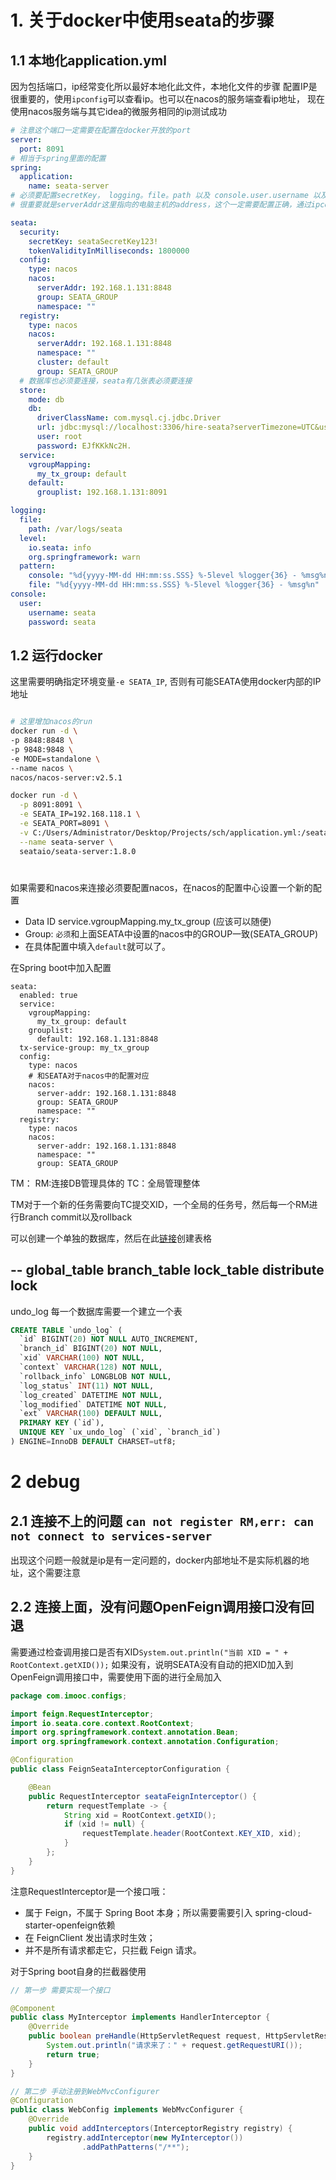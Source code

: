 # 1. 关于docker中使用seata的步骤

## 1.1  本地化application.yml
因为包括端口，ip经常变化所以最好本地化此文件，本地化文件的步骤
配置IP是很重要的，使用`ipconfig`可以查看ip。也可以在nacos的服务端查看ip地址，
现在使用nacos服务端与其它idea的微服务相同的ip测试成功


```yaml
# 注意这个端口一定需要在配置在docker开放的port
server:
  port: 8091
# 相当于spring里面的配置
spring:
  application:
    name: seata-server
# 必须要配置secretKey， logging。file。path 以及 console.user.username 以及password 否则会报错
# 很重要就是serverAddr这里指向的电脑主机的address，这个一定需要配置正确，通过ipconfig进行查询

seata:
  security:
    secretKey: seataSecretKey123!
    tokenValidityInMilliseconds: 1800000    
  config:
    type: nacos
    nacos:
      serverAddr: 192.168.1.131:8848  
      group: SEATA_GROUP
      namespace: ""
  registry:
    type: nacos
    nacos:
      serverAddr: 192.168.1.131:8848
      namespace: ""
      cluster: default
      group: SEATA_GROUP
  # 数据库也必须要连接，seata有几张表必须要连接
  store:
    mode: db
    db:
      driverClassName: com.mysql.cj.jdbc.Driver
      url: jdbc:mysql://localhost:3306/hire-seata?serverTimezone=UTC&useUnicode=true&characterEncoding=utf-8&useSSL=true
      user: root
      password: EJfKKkNc2H.
  service:
    vgroupMapping:
      my_tx_group: default
    default:
      grouplist: 192.168.1.131:8091

logging:
  file:
    path: /var/logs/seata
  level:
    io.seata: info
    org.springframework: warn
  pattern:
    console: "%d{yyyy-MM-dd HH:mm:ss.SSS} %-5level %logger{36} - %msg%n"
    file: "%d{yyyy-MM-dd HH:mm:ss.SSS} %-5level %logger{36} - %msg%n"
console:
  user:
    username: seata
    password: seata

```


## 1.2 运行docker

这里需要明确指定环境变量`-e SEATA_IP`, 否则有可能SEATA使用docker内部的IP地址

```bash

# 这里增加nacos的run
docker run -d \
-p 8848:8848 \
-p 9848:9848 \
-e MODE=standalone \
--name nacos \
nacos/nacos-server:v2.5.1 

docker run -d \
  -p 8091:8091 \
  -e SEATA_IP=192.168.118.1 \
  -e SEATA_PORT=8091 \
  -v C:/Users/Administrator/Desktop/Projects/sch/application.yml:/seata-server/resources/application.yml \
  --name seata-server \
  seataio/seata-server:1.8.0

```

#
如果需要和nacos来连接必须要配置nacos，在nacos的配置中心设置一个新的配置
- Data ID service.vgroupMapping.my_tx_group (应该可以随便)
- Group: `必须`和上面SEATA中设置的nacos中的GROUP一致(SEATA_GROUP)
- 在具体配置中填入`default`就可以了。

在Spring boot中加入配置
```YML
seata:
  enabled: true
  service:
    vgroupMapping:
      my_tx_group: default
    grouplist:
      default: 192.168.1.131:8848
  tx-service-group: my_tx_group
  config:
    type: nacos
    # 和SEATA对于nacos中的配置对应
    nacos:
      server-addr: 192.168.1.131:8848
      group: SEATA_GROUP
      namespace: ""
  registry:
    type: nacos
    nacos:
      server-addr: 192.168.1.131:8848
      namespace: ""
      group: SEATA_GROUP

```


TM：
RM:连接DB管理具体的
TC：全局管理整体

TM对于一个新的任务需要向TC提交XID，一个全局的任务号，然后每一个RM进行Branch commit以及rollback

可以创建一个单独的数据库，然后在此[链接](https://github.com/seata/seata/blob/1.8.0/script/server/db/mysql.sql)创建表格

--
global_table
branch_table
lock_table
distribute lock
---
undo_log 每一个数据库需要一个建立一个表

```sql
CREATE TABLE `undo_log` (
  `id` BIGINT(20) NOT NULL AUTO_INCREMENT,
  `branch_id` BIGINT(20) NOT NULL,
  `xid` VARCHAR(100) NOT NULL,
  `context` VARCHAR(128) NOT NULL,
  `rollback_info` LONGBLOB NOT NULL,
  `log_status` INT(11) NOT NULL,
  `log_created` DATETIME NOT NULL,
  `log_modified` DATETIME NOT NULL,
  `ext` VARCHAR(100) DEFAULT NULL,
  PRIMARY KEY (`id`),
  UNIQUE KEY `ux_undo_log` (`xid`, `branch_id`)
) ENGINE=InnoDB DEFAULT CHARSET=utf8;

```

# 2 debug

## 2.1 连接不上的问题 `can not register RM,err: can not connect to services-server`

出现这个问题一般就是ip是有一定问题的，docker内部地址不是实际机器的地址，这个需要注意

## 2.2 连接上面，没有问题OpenFeign调用接口没有回退

需要通过检查调用接口是否有XID`System.out.println("当前 XID = " + RootContext.getXID());`
如果没有，说明SEATA没有自动的把XID加入到OpenFeign调用接口中，需要使用下面的进行全局加入

```java
package com.imooc.configs;

import feign.RequestInterceptor;
import io.seata.core.context.RootContext;
import org.springframework.context.annotation.Bean;
import org.springframework.context.annotation.Configuration;

@Configuration
public class FeignSeataInterceptorConfiguration {

    @Bean
    public RequestInterceptor seataFeignInterceptor() {
        return requestTemplate -> {
            String xid = RootContext.getXID();
            if (xid != null) {
                requestTemplate.header(RootContext.KEY_XID, xid);
            }
        };
    }
}

```
注意RequestInterceptor是一个接口哦：

- 属于 Feign，不属于 Spring Boot 本身；所以需要需要引入 spring-cloud-starter-openfeign依赖
- 在 FeignClient 发出请求时生效；
- 并不是所有请求都走它，只拦截 Feign 请求。

对于Spring boot自身的拦截器使用 
```java
// 第一步 需要实现一个接口

@Component
public class MyInterceptor implements HandlerInterceptor {
    @Override
    public boolean preHandle(HttpServletRequest request, HttpServletResponse response, Object handler) {
        System.out.println("请求来了：" + request.getRequestURI());
        return true;
    }
}

// 第二步 手动注册到WebMvcConfigurer
@Configuration
public class WebConfig implements WebMvcConfigurer {
    @Override
    public void addInterceptors(InterceptorRegistry registry) {
        registry.addInterceptor(new MyInterceptor())
                .addPathPatterns("/**");
    }
}

```

